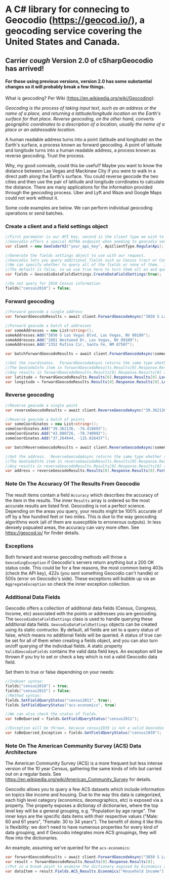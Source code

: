 # A C# library for connecing to Geocodio (https://geocod.io/), a geocoding service covering the United States and Canada.

## Carrier *cough* Version 2.0 of cSharpGeocodio has arrived!  

#### For those using previous versions, version 2.0 has some substantial changes so it will probably break a few things.

What is geocoding?  Per Wiki (https://en.wikipedia.org/wiki/Geocoding):

*Geocoding is the process of taking input text, such as an address or the name of a place, and returning a latitude/longitude location on the Earth's surface for that place. Reverse geocoding, on the other hand, converts geographic coordinates to a description of a location, usually the name of a place or an addressable location.*

A human readable address turns into a point (latitude and longitude) on the Earth's surface, a process known as forward geocoding.  A point of latitude and longitude turns into a human readable address, a process known as reverse geocoding.  Trust the process.

Why, my good comrade, could this be useful?  Maybe you want to know the distance between Las Vegas and Mackinaw City if you were to walk in a direct path along the Earth's surface.  You could reverse geocode the two cities and then use the pair of latitude and longitude corrdinates to calculate the distance.  There are many applications for the information provided through the geocoding process.  Uber and Lyft and Waze and Google Maps could not work without it.

Some code examples are below.  We can perform individual geocoding operations or send batches.

### Create a client and a field settings object
```c#
//First paramater is our API key, second is the client type we wish to create.
//Geocodio offers a special HIPAA endpoint when needing to geocodio sensitive information.  See their website for additional details.
var client = new GeoCoderV2("your_api_key", ApiClientType.RegularApi);

//Generate the fields settings object to use with our request.
//Geocodio lets you query additional fields such as Census tract or Congressional district.
//We can specify whether to query all of the fields or none of them.  Inidividual fields can be set on or off after creation
//The default is false, so we use true here to turn them all on and query everything!
var fields = GeocodioDataFieldSettings.CreateDataFieldSettings(true);

//Do not query for 2010 Census information
fields["census2010"] = false;
```

### Forward geocoding
```c#
//Forward geocode a single address
var forwardGeocodoResults = await client.ForwardGeocodeAsync("3850 S Las Vegas Blvd, Las Vegas, NV 89109", fields);

//Forward geocode a batch of addresses
var someAddresses = new List<string>();
someAddresses.Add("3850 S Las Vegas Blvd, Las Vegas, NV 89109");
someAddresses.Add("2801 Westwood Dr, Las Vegas, NV 89109");
someAddresses.Add("1352 Rufina Cir, Santa Fe, NM 87507");

var batchforwardGeocodoResults = await client.ForwardGeocodeAsync(someAddresses, fields);

//Get the coordinates.  ForwardGeocodeAsync returns the same type whether single or batch geocoding.
//The GeoCodeInfo item in forwardGeocodoResults.Results[0].Response.Results[0] conains a lot of additional information.
//Any results in forwardGeocodoResults.Results[0].Response.Results[0] are ordered most accurate to least
var latitude = forwardGeocodoResults.Results[0].Response.Results[0].Location.Latitude;
var longitude = forwardGeocodoResults.Results[0].Response.Results[0].Location.Longitude;
```

### Reverse geocoding
```c#
//Reverse geocode a single point
var reverseGeocodoResults = await client.ReverseGeocodeAsync("39.362136, -74.418693", fields);

//Reverse geocode a batch of points
var someCoordinates = new List<string>();
someCoordinates.Add("39.362136, -74.418693");
someCoordinates.Add("43.080726, -70.740992");
someCoordinates.Add("37.264944, -115.816437");

var batchReverseGeocodoResults = await client.ReverseGeocodeAsync(someCoordinates, fields);

//Get the address.  ReverseGeocodeAsync returns the same type whether single or batch geocoding.
//The GeoCodeInfo item in reverseGeocodoResults.Results[0].Response.Results[0] conains a lot of additional information.
//Any results in reverseGeocodoResults.Results[0].Response.Results[0] are ordered most accurate to least
var address = reverseGeocodoResults.Results[0].Response.Results[0].FormattedAddress;
```

### Note On The Accuracy Of The Results From Geocodio
The result items contain a field `Accuracy` which describes the accuracy of the item in the results.  The inner `Results` array is ordered so the most accurate results are listed first.  Geocoding is not a perfect science.  Depending on the areas you query, your results might be 100% accurate of off by a few hundred feet or two miles.  This is due to the way geocoding algorithms work (all of them are susecptible to erronerous outputs).  In less densely popuated areas, the accuracy can vary more often.  See https://geocod.io/ for finder details.

### Exceptions
Both forward and reverse geocoding methods will throw a `GeocodingException` if Geocodio's servers return anything but a 200 OK status code.  This could be for a few reasons, the most common being 403s (check the API key), 422s (you sent something Geocodio can't handle) or 500s (error on Geocodio's side).  These exceptions will bubble up via an `AggregateException` so check the inner exception collection.

### Additional Data Fields
Geocodio offers a collection of additional data fields (Census, Congress, Income, etc) associated with the points or addresses you are geocoding.  The `GeocodioDataFieldSettings` class is used to handle querying these additional data fields.  `GeocodioDataFieldSettings` objects can be created using its static contructor.  By default, all fields are set to a query status of false, which means no additional fields will be queried.  A status of true can be set for all of them when creating a fields object, and you can also turn on/off querying of the individual fields.  A static property `ValidGeocodioFields` contains the valid data field keys.  An exception will be thrown if you try to set or check a key which is not a valid Geocodio data field.  

Set them to true or false dependning on your needs:
```c#
//Indexer syntax:
fields["census2010"] = true;
fields["census2015"] = false;
//Method syntax:
fields.SetFieldQueryStatus("census2011", true);
fields.SetFieldQueryStatus("acs-economics", true)

//We can also check the status of fields.
var toBeQueried = fields.GetFieldQueryStatus("census2011");

//Exception will be thrown, because census1939 is not a valid Geocodio data field key.
var toBeQueried_Exception = fields.GetFieldQueryStatus("census1939");
```

### Note On The American Community Survey (ACS) Data Architecture
The American Community Survey (ACS) is a more frequent but less intense version of the 10 year Census, gathering the same kinds of info but carried out on a regular basis.  See https://en.wikipedia.org/wiki/American_Community_Survey for details.

Geocodio allows you to query a few ACS datasets which include information on topics like income and housing.  Due to the way this data is categorized, each high level category (economics, deomographics, etc) is exposed via a property.  The property exposes a dictionay of dictionaries, where the top level key will be a general grouping, e.g. "Population by age range".  The inner keys are the specific data items with their respective values ("Male: 60 and 61 years", "Female: 30 to 34 years").  The benefit of doing it like this is flexibility: we don't need to have numerous properties for every kind of data grouping, and if Geocodio integrates more ACS groupings, they will flow into the dictionaries.

An example, assuming we've queried for the `acs-economics`:

```c#
var forwardGeocodoResults = await client.ForwardGeocodeAsync("3850 S Las Vegas Blvd, Las Vegas, NV 89109", fields);
var result = forwardGeocodoResults.Results[0].Response.Results[0];
//Put in a break point to examine the dictionary exposed by Economics and see how many keys and groupings we get, it's quite a bit!
var dataItem = result.Fields.ACS_Results.Economics["Household Income"]["$60,000 to $74,999"];
```
